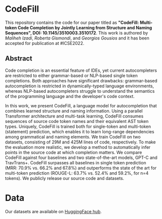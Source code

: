# CodeFill
This repository contains the code for our paper titled as 
<b>"CodeFill: Multi-token Code Completion by Jointly Learning from Structure and Naming Sequences", DOI: 10.1145/3510003.3510172</b>.
This work is authored by _Maliheh Izadi_, _Roberta Gismondi_, and _Georgios Gousios_ 
and it has been accepted for publication at #ICSE2022.

## Abstract
Code completion is an essential feature of IDEs, yet current autocompleters are restricted to either grammar-based or NLP-based single token completions.
Both approaches have significant drawbacks: grammar-based autocompletion is restricted in dynamically-typed language environments, whereas NLP-based autocompleters struggle to understand the semantics of the programming language and the developer's code context.

In this work, we present CodeFill, a language model for autocompletion that combines learned structure and naming information.
Using a parallel Transformer architecture and multi-task learning, CodeFill consumes sequences of source code token names and their equivalent AST token types.
Uniquely, CodeFill is trained both for single-token and multi-token (statement) prediction, which enables it to learn long-range dependencies among grammatical and naming elements.
We train CodeFill on two datasets, consisting of 29M and 425M lines of code, respectively.
To make the evaluation more realistic, we develop a method to automatically infer points in the source code at which completion matters.
We compare CodeFill against four baselines and two state-of-the-art models, GPT-C and TravTrans+.
CodeFill surpasses all baselines in single token prediction (MRR: 70.9% vs. 66.2% and 67.8%) and outperforms the state of the art for multi-token prediction (ROUGE-L: 63.7% vs. 52.4% and 59.2%, for n=4 tokens). 
We publicly release our source code and datasets.

# Data
Our datasets are available on <a href="https://huggingface.co/rgismondi/python-50k-dedup/tree/main">HuggingFace hub</a>. 
